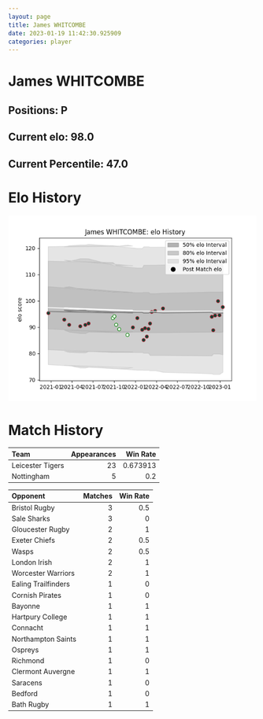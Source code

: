 ```yaml
---  
layout: page  
title: James WHITCOMBE  
date: 2023-01-19 11:42:30.925909  
categories: player  
---
```

# James WHITCOMBE

## Positions: P

## Current elo: 98.0

## Current Percentile: 47.0

# Elo History


![elo history](history_JamesWHITCOMBE.png)
# Match History


| Team             |   Appearances |   Win Rate |
|:-----------------|--------------:|-----------:|
| Leicester Tigers |            23 |   0.673913 |
| Nottingham       |             5 |   0.2      |

| Opponent            |   Matches |   Win Rate |
|:--------------------|----------:|-----------:|
| Bristol Rugby       |         3 |        0.5 |
| Sale Sharks         |         3 |        0   |
| Gloucester Rugby    |         2 |        1   |
| Exeter Chiefs       |         2 |        0.5 |
| Wasps               |         2 |        0.5 |
| London Irish        |         2 |        1   |
| Worcester Warriors  |         2 |        1   |
| Ealing Trailfinders |         1 |        0   |
| Cornish Pirates     |         1 |        0   |
| Bayonne             |         1 |        1   |
| Hartpury College    |         1 |        1   |
| Connacht            |         1 |        1   |
| Northampton Saints  |         1 |        1   |
| Ospreys             |         1 |        1   |
| Richmond            |         1 |        0   |
| Clermont Auvergne   |         1 |        1   |
| Saracens            |         1 |        0   |
| Bedford             |         1 |        0   |
| Bath Rugby          |         1 |        1   |